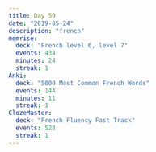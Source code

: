 ```yaml
---
title: Day 50
date: "2019-05-24"
description: "french"
memrise:
  deck: "French level 6, level 7"
  events: 434
  minutes: 24
  streak: 1
Anki:
  deck: "5000 Most Common French Words"
  events: 144
  minutes: 11
  streak: 1
ClozeMaster:
  deck: "French Fluency Fast Track"
  events: 528
  streak: 1
---
```

